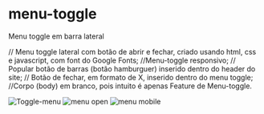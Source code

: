 # menu-toggle
Menu toggle em barra lateral

// Menu toggle lateral com botão de abrir e fechar, criado usando html, css e javascript, com font do Google Fonts;
//Menu-toggle responsivo;
// Popular botão de barras (botão hamburguer) inserido dentro do header do site;
// Botão de fechar, em formato de X, inserido dentro do menu toggle;
//Corpo (body) em branco, pois intuito é apenas Feature de Menu-toggle.

![Toggle-menu](https://github.com/user-attachments/assets/38dfe789-87f5-4f58-8743-0c8f17f04120)
![menu open](https://github.com/user-attachments/assets/d01179f4-5764-497e-af20-1b1ff3fa06be)
![menu mobile](https://github.com/user-attachments/assets/17934733-36a4-42b8-843e-701bf4c89948)
